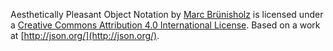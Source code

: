 Aesthetically Pleasant Object Notation by [Marc Brünisholz](https://github.com/moglars/ASON) is licensed under a [Creative Commons Attribution 4.0 International License](http://creativecommons.org/licenses/by/4.0/).
Based on a work at [http://json.org/](http://json.org/).